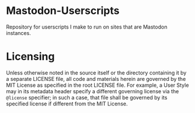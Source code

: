 # Mastodon-Userscripts
Repository for userscripts I make to run on sites that are Mastodon instances.

# Licensing
Unless otherwise noted in the source itself or the directory containing it by a separate LICENSE file, all code and materials herein are governed by the MIT License as specified in the root LICENSE file. For example, a User Style may in its metadata header specify a different governing license via the `@license` specifier; in such a case, that file shall be governed by its specified license if different from the MIT License.
